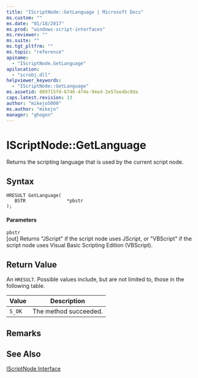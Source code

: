 ```yaml
---
title: "IScriptNode::GetLanguage | Microsoft Docs"
ms.custom: ""
ms.date: "01/18/2017"
ms.prod: "windows-script-interfaces"
ms.reviewer: ""
ms.suite: ""
ms.tgt_pltfrm: ""
ms.topic: "reference"
apiname: 
  - "IScriptNode.GetLanguage"
apilocation: 
  - "scrobj.dll"
helpviewer_keywords: 
  - "IScriptNode::GetLanguage"
ms.assetid: 089715fd-6746-474e-94ed-2e57ee4bc0da
caps.latest.revision: 13
author: "mikejo5000"
ms.author: "mikejo"
manager: "ghogen"
---
```

# IScriptNode::GetLanguage
Returns the scripting language that is used by the current script node.  
  
## Syntax  
  
```  
HRESULT GetLanguage(  
   BSTR               *pbstr  
);  
```  
  
#### Parameters  
 `pbstr`  
 [out] Returns "JScript" if the script node uses JScript, or "VBScript" if the script node uses Visual Basic Scripting Edition (VBScript).  
  
## Return Value  
 An `HRESULT`. Possible values include, but are not limited to, those in the following table.  
  
|Value|Description|  
|-----------|-----------------|  
|`S_OK`|The method succeeded.|  
  
## Remarks  
  
## See Also  
 [IScriptNode Interface](../../winscript/reference/iscriptnode-interface.md)